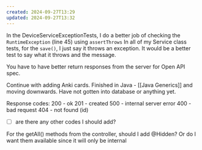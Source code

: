 ```yaml
---
created: 2024-09-27T13:29
updated: 2024-09-27T13:32
---
```

In the DeviceServiceExceptionTests, I do a better job of checking the `RuntimeException` (line 45) using `assertThrows`
In all of my Service class tests, for the `save()`, I just say it throws an exception. It would be a better test to say what it throws and the message. 

You have to have better return responses from the server for Open API spec. 

Continue with adding Anki cards. Finished in Java - [[Java Generics]] and moving downwards. Have not gotten into database or anything yet. 

Response codes: 
200 - ok
201 - created 
500 - internal server error
400 - bad request 
404 - not found (id)
- [ ] are there any other codes I should add? 

For the getAll() methods from the controller, should I add @Hidden? Or do I want them available since it will only be internal 
